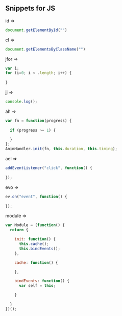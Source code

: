 ## Snippets for JS

id =>
```js
document.getElementById("")
```

cl =>
```js
document.getElementsByClassName("")
```

jfor =>
```js
var i;
for (i=0; i < .length; i++) {
  
}
```

jj =>
```js
console.log();
```

ah =>
```js
var fn = function(progress) {
  
  if (progress >= 1) {

  }
};
AnimHandler.init(fn, this.duration, this.timing);
```

ael =>
```js
addEventListener("click", function() {
  
});
```

evo =>
```js
ev.on("event", function() {
  
});
```

module =>
```js
var Module = (function() {
  return {

    init: function() {
      this.cache();
      this.bindEvents();
    },

    cache: function() {

    },

    bindEvents: function() {
      var self = this;

    }

  }
})();
```
